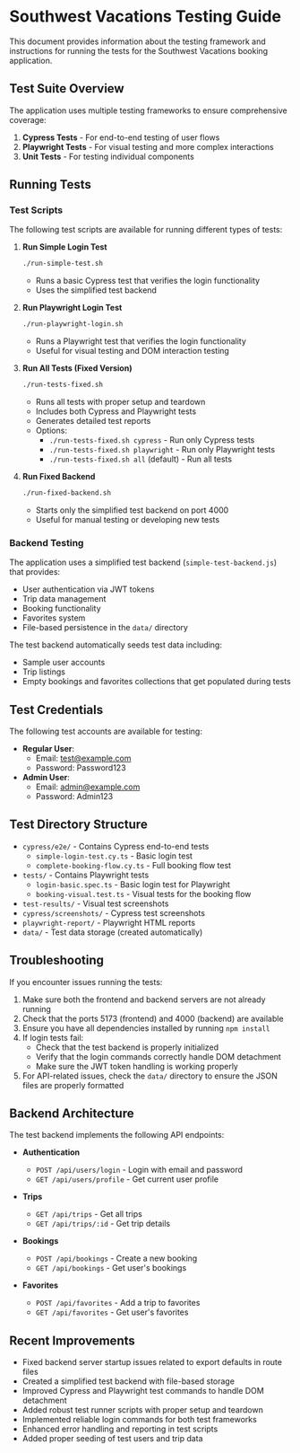 # Southwest Vacations Testing Guide

This document provides information about the testing framework and instructions for running the tests for the Southwest Vacations booking application.

## Test Suite Overview

The application uses multiple testing frameworks to ensure comprehensive coverage:

1. **Cypress Tests** - For end-to-end testing of user flows
2. **Playwright Tests** - For visual testing and more complex interactions
3. **Unit Tests** - For testing individual components

## Running Tests

### Test Scripts

The following test scripts are available for running different types of tests:

1. **Run Simple Login Test**

   ```bash
   ./run-simple-test.sh
   ```

   - Runs a basic Cypress test that verifies the login functionality
   - Uses the simplified test backend

2. **Run Playwright Login Test**

   ```bash
   ./run-playwright-login.sh
   ```

   - Runs a Playwright test that verifies the login functionality
   - Useful for visual testing and DOM interaction testing

3. **Run All Tests (Fixed Version)**

   ```bash
   ./run-tests-fixed.sh
   ```

   - Runs all tests with proper setup and teardown
   - Includes both Cypress and Playwright tests
   - Generates detailed test reports
   - Options:
     - `./run-tests-fixed.sh cypress` - Run only Cypress tests
     - `./run-tests-fixed.sh playwright` - Run only Playwright tests
     - `./run-tests-fixed.sh all` (default) - Run all tests

4. **Run Fixed Backend**
   ```bash
   ./run-fixed-backend.sh
   ```
   - Starts only the simplified test backend on port 4000
   - Useful for manual testing or developing new tests

### Backend Testing

The application uses a simplified test backend (`simple-test-backend.js`) that provides:

- User authentication via JWT tokens
- Trip data management
- Booking functionality
- Favorites system
- File-based persistence in the `data/` directory

The test backend automatically seeds test data including:

- Sample user accounts
- Trip listings
- Empty bookings and favorites collections that get populated during tests

## Test Credentials

The following test accounts are available for testing:

- **Regular User**:
  - Email: test@example.com
  - Password: Password123
- **Admin User**:
  - Email: admin@example.com
  - Password: Admin123

## Test Directory Structure

- `cypress/e2e/` - Contains Cypress end-to-end tests
  - `simple-login-test.cy.ts` - Basic login test
  - `complete-booking-flow.cy.ts` - Full booking flow test
- `tests/` - Contains Playwright tests
  - `login-basic.spec.ts` - Basic login test for Playwright
  - `booking-visual.test.ts` - Visual tests for the booking flow
- `test-results/` - Visual test screenshots
- `cypress/screenshots/` - Cypress test screenshots
- `playwright-report/` - Playwright HTML reports
- `data/` - Test data storage (created automatically)

## Troubleshooting

If you encounter issues running the tests:

1. Make sure both the frontend and backend servers are not already running
2. Check that the ports 5173 (frontend) and 4000 (backend) are available
3. Ensure you have all dependencies installed by running `npm install`
4. If login tests fail:
   - Check that the test backend is properly initialized
   - Verify that the login commands correctly handle DOM detachment
   - Make sure the JWT token handling is working properly
5. For API-related issues, check the `data/` directory to ensure the JSON files are properly formatted

## Backend Architecture

The test backend implements the following API endpoints:

- **Authentication**

  - `POST /api/users/login` - Login with email and password
  - `GET /api/users/profile` - Get current user profile

- **Trips**

  - `GET /api/trips` - Get all trips
  - `GET /api/trips/:id` - Get trip details

- **Bookings**

  - `POST /api/bookings` - Create a new booking
  - `GET /api/bookings` - Get user's bookings

- **Favorites**
  - `POST /api/favorites` - Add a trip to favorites
  - `GET /api/favorites` - Get user's favorites

## Recent Improvements

- Fixed backend server startup issues related to export defaults in route files
- Created a simplified test backend with file-based storage
- Improved Cypress and Playwright test commands to handle DOM detachment
- Added robust test runner scripts with proper setup and teardown
- Implemented reliable login commands for both test frameworks
- Enhanced error handling and reporting in test scripts
- Added proper seeding of test users and trip data
